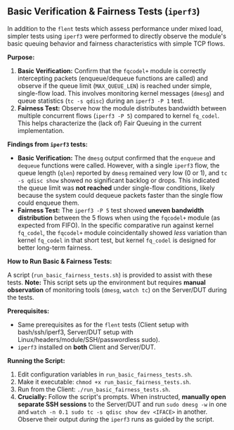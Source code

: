 ## Basic Verification & Fairness Tests (`iperf3`)

In addition to the `flent` tests which assess performance under mixed load, simpler tests using `iperf3` were performed to directly observe the module's basic queuing behavior and fairness characteristics with simple TCP flows.

**Purpose:**

1.  **Basic Verification:** Confirm that the `fqcodel+` module is correctly intercepting packets (enqueue/dequeue functions are called) and observe if the queue limit (`MAX_QUEUE_LEN`) is reached under simple, single-flow load. This involves monitoring kernel messages (`dmesg`) and queue statistics (`tc -s qdisc`) during an `iperf3 -P 1` test.
2.  **Fairness Test:** Observe how the module distributes bandwidth between multiple concurrent flows (`iperf3 -P 5`) compared to kernel `fq_codel`. This helps characterize the (lack of) Fair Queuing in the current implementation.

**Findings from `iperf3` tests:**

*   **Basic Verification:** The `dmesg` output confirmed that the `enqueue` and `dequeue` functions were called. However, with a single `iperf3` flow, the queue length (`qlen`) reported by `dmesg` remained very low (0 or 1), and `tc -s qdisc show` showed no significant backlog or drops. This indicated the queue limit was **not reached** under single-flow conditions, likely because the system could dequeue packets faster than the single flow could enqueue them.
*   **Fairness Test:** The `iperf3 -P 5` test showed **uneven bandwidth distribution** between the 5 flows when using the `fqcodel+` module (as expected from FIFO). In the specific comparative run against kernel `fq_codel`, the `fqcodel+` module coincidentally showed *less* variation than kernel `fq_codel` in that short test, but kernel `fq_codel` is designed for better long-term fairness.

**How to Run Basic & Fairness Tests:**

A script (`run_basic_fairness_tests.sh`) is provided to assist with these tests. **Note:** This script sets up the environment but requires **manual observation** of monitoring tools (`dmesg`, `watch tc`) on the Server/DUT during the tests.

**Prerequisites:**

*   Same prerequisites as for the `flent` tests (Client setup with bash/ssh/iperf3, Server/DUT setup with Linux/headers/module/SSH/passwordless sudo).
*   `iperf3` installed on **both** Client and Server/DUT.

**Running the Script:**

1.  Edit configuration variables in `run_basic_fairness_tests.sh`.
2.  Make it executable: `chmod +x run_basic_fairness_tests.sh`.
3.  Run from the Client: `./run_basic_fairness_tests.sh`.
4.  **Crucially:** Follow the script's prompts. When instructed, **manually open separate SSH sessions** to the Server/DUT and run `sudo dmesg -w` in one and `watch -n 0.1 sudo tc -s qdisc show dev <IFACE>` in another. Observe their output *during* the `iperf3` runs as guided by the script.